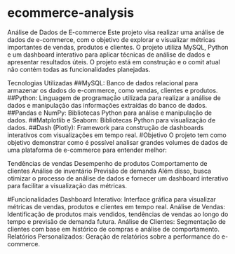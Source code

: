 # ecommerce-analysis

Análise de Dados de E-commerce
Este projeto visa realizar uma análise de dados de e-commerce, com o objetivo de explorar e visualizar métricas importantes de vendas, produtos e clientes. O projeto utiliza MySQL, Python e um dashboard interativo para aplicar técnicas de análise de dados e apresentar resultados úteis. O projeto está em construção e o comit atual não contém todas as funcionalidades planejadas.

Tecnologias Utilizadas
##MySQL: Banco de dados relacional para armazenar os dados do e-commerce, como vendas, clientes e produtos.
##Python: Linguagem de programação utilizada para realizar a análise de dados e manipulação das informações extraídas do banco de dados.
##Pandas e NumPy: Bibliotecas Python para análise e manipulação de dados.
##Matplotlib e Seaborn: Bibliotecas Python para visualização de dados.
##Dash (Plotly): Framework para construção de dashboards interativos com visualizações em tempo real.
#Objetivo
O projeto tem como objetivo demonstrar como é possível analisar grandes volumes de dados de uma plataforma de e-commerce para entender melhor:

Tendências de vendas
Desempenho de produtos
Comportamento de clientes
Análise de inventário
Previsão de demanda
Além disso, busca otimizar o processo de análise de dados e fornecer um dashboard interativo para facilitar a visualização das métricas.

#Funcionalidades
Dashboard Interativo: Interface gráfica para visualizar métricas de vendas, produtos e clientes em tempo real.
Análise de Vendas: Identificação de produtos mais vendidos, tendências de vendas ao longo do tempo e previsão de demanda futura.
Análise de Clientes: Segmentação de clientes com base em histórico de compras e análise de comportamento.
Relatórios Personalizados: Geração de relatórios sobre a performance do e-commerce.
